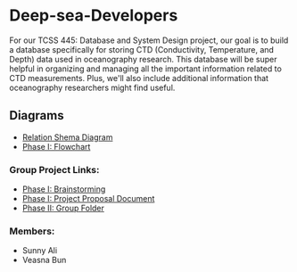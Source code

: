 # Deep-sea-Developers
For our TCSS 445: Database and System Design project, our goal is to build a database specifically for storing CTD (Conductivity, Temperature, and Depth) data used in oceanography research. This database will be super helpful in organizing and managing all the important information related to CTD measurements. Plus, we'll also include additional information that oceanography researchers might find useful.

## Diagrams
- [Relation Shema Diagram](https://github.com/veasnab/Deep-sea-Developers/blob/main/Schema%20Diagram.pdf)
- [Phase I: Flowchart](https://lucid.app/lucidchart/cc73d66e-30a6-4a23-b1cf-50d08b675ee7/edit?viewport_loc=284%2C-209%2C1178%2C1405%2C0_0&invitationId=inv_8a5ad2b0-6009-4212-ae0f-9d65a95c7fd1)

### Group Project Links:
- [Phase I: Brainstorming](https://docs.google.com/document/d/1bM5Q9nt1TZ4JKHIELyNvBuoM3OrfnpBE_7ziaDTEZ2s/edit)
- [Phase I: Project Proposal Document](https://docs.google.com/document/d/1WN1IpAML7lscrXqaVyPaYKuykkLhALQA/edit?pli=1#heading=h.gjdgxs)
- [Phase II: Group Folder](https://drive.google.com/drive/folders/1SBl6mujUn6A0Z5QOIPxeZQBPaRKZ7Keb)

### Members: 
- Sunny Ali
- Veasna Bun
